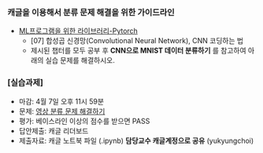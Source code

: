 
### 캐글을 이용해서 분류 문제 해결을 위한 가이드라인
- [ML프로그램을 위한 라이브러리-Pytorch](https://wikidocs.net/57805)
  - [07] 합성곱 신경망(Convolutional Neural Network), CNN 코딩하는 법 
  - 제시된 챕터를 모두 공부 후 **CNN으로 MNIST 데이터 분류하기** 를 참고하여 아래의 실습 문제를 해결하시오.


### [실습과제]
- 마감: 4월 7일 오후 11시 59분
- 문제: [영상 분류 문제 해결하기](https://www.kaggle.com/t/2193fc7c55fc47cb8e3a97e79fed928a)
- 평가: 베이스라인 이상의 점수를 받으면 PASS
- 답안제출: 캐글 리더보드
- 제출자료: 캐글 노트북 파일 (.ipynb)  **담당교수 캐글계정으로 공유** (yukyungchoi) 
